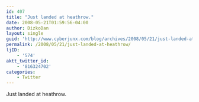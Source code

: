 ```yaml
---
id: 407
title: "Just landed at heathrow."
date: 2008-05-21T01:59:56-04:00
author: DizkoDan
layout: single
guid: 'http://www.cyberjunx.com/blog/archives/2008/05/21/just-landed-at-heathrow/'
permalink: /2008/05/21/just-landed-at-heathrow/
ljID:
    - '574'
aktt_twitter_id:
    - '816324702'
categories:
    - Twitter
---
```


Just landed at heathrow.